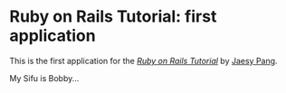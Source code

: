 # Ruby on Rails Tutorial: first application

This is the first application for the
[*Ruby on Rails Tutorial*](http://railstutorial.org/)
by [Jaesy Pang](http://jaesypg.com/).

My Sifu is Bobby...